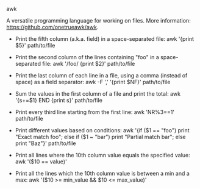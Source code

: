 
  awk

  A versatile programming language for working on files.
  More information: https://github.com/onetrueawk/awk.

  - Print the fifth column (a.k.a. field) in a space-separated file:
    awk '{print $5}' path/to/file

  - Print the second column of the lines containing "foo" in a space-separated file:
    awk '/foo/ {print $2}' path/to/file

  - Print the last column of each line in a file, using a comma (instead of space) as a field separator:
    awk -F ',' '{print $NF}' path/to/file

  - Sum the values in the first column of a file and print the total:
    awk '{s+=$1} END {print s}' path/to/file

  - Print every third line starting from the first line:
    awk 'NR%3==1' path/to/file

  - Print different values based on conditions:
    awk '{if ($1 == "foo") print "Exact match foo"; else if ($1 ~ "bar") print "Partial match bar"; else print "Baz"}' path/to/file

  - Print all lines where the 10th column value equals the specified value:
    awk '($10 == value)'

  - Print all the lines which the 10th column value is between a min and a max:
    awk '($10 >= min_value && $10 <= max_value)'


